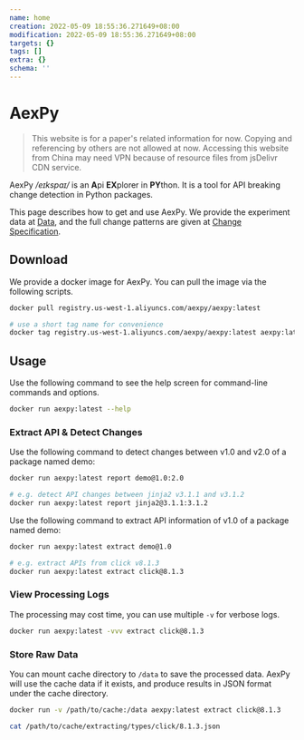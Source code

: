 ```yaml
---
name: home
creation: 2022-05-09 18:55:36.271649+08:00
modification: 2022-05-09 18:55:36.271649+08:00
targets: {}
tags: []
extra: {}
schema: ''
---
```


# AexPy

> This website is for a paper's related information for now. Copying and referencing by others are not allowed at now.
> Accessing this website from China may need VPN because of resource files from jsDelivr CDN service.

AexPy */eɪkspaɪ/* is an **A**pi **EX**plorer in **PY**thon. It is a tool for API breaking change detection in Python packages.

This page describes how to get and use AexPy. We provide the experiment data at [Data](/data), and the full change patterns are given at [Change Specification](/change-spec).

## Download

We provide a docker image for AexPy. You can pull the image via the following scripts.

```sh
docker pull registry.us-west-1.aliyuncs.com/aexpy/aexpy:latest

# use a short tag name for convenience
docker tag registry.us-west-1.aliyuncs.com/aexpy/aexpy:latest aexpy:latest
```

## Usage

Use the following command to see the help screen for command-line commands and options.

```sh
docker run aexpy:latest --help
```

### Extract API & Detect Changes

Use the following command to detect changes between v1.0 and v2.0 of a package named demo:

```sh
docker run aexpy:latest report demo@1.0:2.0

# e.g. detect API changes between jinja2 v3.1.1 and v3.1.2
docker run aexpy:latest report jinja2@3.1.1:3.1.2
```

Use the following command to extract API information of v1.0 of a package named demo:

```sh
docker run aexpy:latest extract demo@1.0

# e.g. extract APIs from click v8.1.3
docker run aexpy:latest extract click@8.1.3
```

### View Processing Logs

The processing may cost time, you can use multiple `-v` for verbose logs.

```sh
docker run aexpy:latest -vvv extract click@8.1.3
```

### Store Raw Data

You can mount cache directory to `/data` to save the processed data. AexPy will use the cache data if it exists, and produce results in JSON format under the cache directory.

```sh
docker run -v /path/to/cache:/data aexpy:latest extract click@8.1.3

cat /path/to/cache/extracting/types/click/8.1.3.json
```
